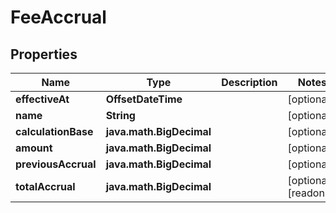 

# FeeAccrual


## Properties

| Name | Type | Description | Notes |
|------------ | ------------- | ------------- | -------------|
|**effectiveAt** | **OffsetDateTime** |  |  [optional] |
|**name** | **String** |  |  [optional] |
|**calculationBase** | **java.math.BigDecimal** |  |  [optional] |
|**amount** | **java.math.BigDecimal** |  |  [optional] |
|**previousAccrual** | **java.math.BigDecimal** |  |  [optional] |
|**totalAccrual** | **java.math.BigDecimal** |  |  [optional] [readonly] |



